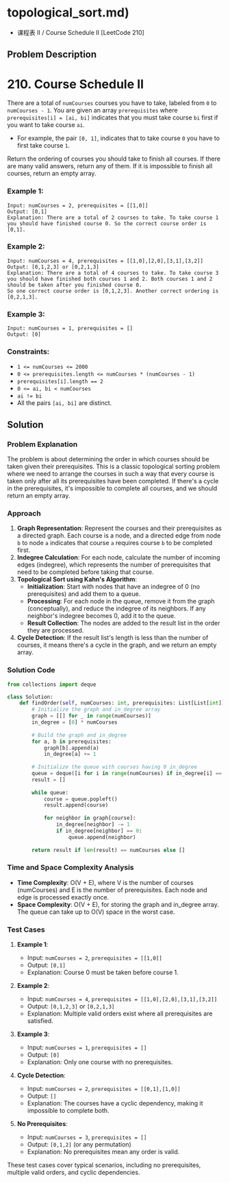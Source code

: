 # topological_sort.md)
- 课程表 II / Course Schedule II [LeetCode 210]

## Problem Description

# 210. Course Schedule II

There are a total of `numCourses` courses you have to take, labeled from `0` to `numCourses - 1`. You are given an array `prerequisites` where `prerequisites[i] = [ai, bi]` indicates that you must take course `bi` first if you want to take course `ai`.

- For example, the pair `[0, 1]`, indicates that to take course `0` you have to first take course `1`.

Return the ordering of courses you should take to finish all courses. If there are many valid answers, return any of them. If it is impossible to finish all courses, return an empty array.

### Example 1:
```
Input: numCourses = 2, prerequisites = [[1,0]]
Output: [0,1]
Explanation: There are a total of 2 courses to take. To take course 1 you should have finished course 0. So the correct course order is [0,1].
```

### Example 2:
```
Input: numCourses = 4, prerequisites = [[1,0],[2,0],[3,1],[3,2]]
Output: [0,1,2,3] or [0,2,1,3]
Explanation: There are a total of 4 courses to take. To take course 3 you should have finished both courses 1 and 2. Both courses 1 and 2 should be taken after you finished course 0.
So one correct course order is [0,1,2,3]. Another correct ordering is [0,2,1,3].
```

### Example 3:
```
Input: numCourses = 1, prerequisites = []
Output: [0]
```

### Constraints:
- `1 <= numCourses <= 2000`
- `0 <= prerequisites.length <= numCourses * (numCourses - 1)`
- `prerequisites[i].length == 2`
- `0 <= ai, bi < numCourses`
- `ai != bi`
- All the pairs `[ai, bi]` are distinct.

## Solution

### Problem Explanation
The problem is about determining the order in which courses should be taken given their prerequisites. This is a classic topological sorting problem where we need to arrange the courses in such a way that every course is taken only after all its prerequisites have been completed. If there's a cycle in the prerequisites, it's impossible to complete all courses, and we should return an empty array.

### Approach
1. **Graph Representation**: Represent the courses and their prerequisites as a directed graph. Each course is a node, and a directed edge from node `b` to node `a` indicates that course `a` requires course `b` to be completed first.
2. **Indegree Calculation**: For each node, calculate the number of incoming edges (indegree), which represents the number of prerequisites that need to be completed before taking that course.
3. **Topological Sort using Kahn's Algorithm**:
   - **Initialization**: Start with nodes that have an indegree of 0 (no prerequisites) and add them to a queue.
   - **Processing**: For each node in the queue, remove it from the graph (conceptually), and reduce the indegree of its neighbors. If any neighbor's indegree becomes 0, add it to the queue.
   - **Result Collection**: The nodes are added to the result list in the order they are processed.
4. **Cycle Detection**: If the result list's length is less than the number of courses, it means there's a cycle in the graph, and we return an empty array.

### Solution Code
```python
from collections import deque

class Solution:
    def findOrder(self, numCourses: int, prerequisites: List[List[int]]) -> List[int]:
        # Initialize the graph and in_degree array
        graph = [[] for _ in range(numCourses)]
        in_degree = [0] * numCourses
        
        # Build the graph and in_degree
        for a, b in prerequisites:
            graph[b].append(a)
            in_degree[a] += 1
        
        # Initialize the queue with courses having 0 in_degree
        queue = deque([i for i in range(numCourses) if in_degree[i] == 0])
        result = []
        
        while queue:
            course = queue.popleft()
            result.append(course)
            
            for neighbor in graph[course]:
                in_degree[neighbor] -= 1
                if in_degree[neighbor] == 0:
                    queue.append(neighbor)
        
        return result if len(result) == numCourses else []
```

### Time and Space Complexity Analysis
- **Time Complexity**: O(V + E), where V is the number of courses (numCourses) and E is the number of prerequisites. Each node and edge is processed exactly once.
- **Space Complexity**: O(V + E), for storing the graph and in_degree array. The queue can take up to O(V) space in the worst case.

### Test Cases
1. **Example 1**:
   - Input: `numCourses = 2`, `prerequisites = [[1,0]]`
   - Output: `[0,1]`
   - Explanation: Course 0 must be taken before course 1.

2. **Example 2**:
   - Input: `numCourses = 4`, `prerequisites = [[1,0],[2,0],[3,1],[3,2]]`
   - Output: `[0,1,2,3]` or `[0,2,1,3]`
   - Explanation: Multiple valid orders exist where all prerequisites are satisfied.

3. **Example 3**:
   - Input: `numCourses = 1`, `prerequisites = []`
   - Output: `[0]`
   - Explanation: Only one course with no prerequisites.

4. **Cycle Detection**:
   - Input: `numCourses = 2`, `prerequisites = [[0,1],[1,0]]`
   - Output: `[]`
   - Explanation: The courses have a cyclic dependency, making it impossible to complete both.

5. **No Prerequisites**:
   - Input: `numCourses = 3`, `prerequisites = []`
   - Output: `[0,1,2]` (or any permutation)
   - Explanation: No prerequisites mean any order is valid.

These test cases cover typical scenarios, including no prerequisites, multiple valid orders, and cyclic dependencies.